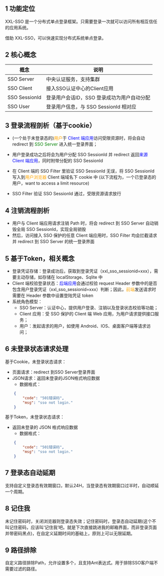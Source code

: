 ## 1 功能定位

XXL-SSO 是一个分布式单点登录框架。只需要登录一次就可以访问所有相互信任的应用系统。

借助 XXL-SSO，可以快速实现分布式系统单点登录。

## 2 核心概念

| 概念          | 说明                                       |
| ------------- | ------------------------------------------ |
| SSO Server    | 中央认证服务，支持集群                     |
| SSO Client    | 接入SSO认证中心的Client应用                |
| SSO SessionId | 登录用户会话ID，SSO 登录成功为用户自动分配 |
| SSO User      | 登录用户信息，与 SSO SessionId 相对应      |

## 3 登录流程剖析（基于cookie）

- (一个处于未登录态的)<span style="color:orange">用户</span>于 <span style="color:blue">Client 端应用</span>访问受限资源时，将会自动 redirect 到 <span style="color:green">SSO Server</span> 进入统一登录界面；
- 用户登录成功之后将会为用户分配 SSO SessionId 并 redirect 返回<span style="color:blue">来源 Client 端应用</span>，同时附带分配的 SSO SessionId

- 在 Client 端的 SSO Filter 里验证 SSO SessionId 无误，将 SSO SessionId 写入到<span style="color:orange">用户浏览器</span> Client 端域名下 cookie 中
(以下流程为，一个已登录态的用户，want to access a limit resource)
- SSO Filter 验证 SSO SessionId 通过，受限资源请求放行

## 4 注销流程剖析

- 用户与 Client 端应用请求注销 Path 时，将会 redirect 到 SSO Server 自动销毁全局 SSO SessionId，实现全局销毁
- 然后，访问接入 SSO 保护的任意 Client 端应用时，SSO Filter 均会拦截请求并 redirect 到 SSO Server 的统一登录界面

## 5 基于Token，相关概念

- 登录凭证存储：登录成功后，获取到登录凭证（xxl_sso_sessionid=xxx），需要主动存储，如存储在 localStorage、Sqlite 中
- Client 端校验登录状态：<span style="color:blue">后端应用</span>会通过校验 request Header 参数中的是否包含用户登录凭证（xxl_sso_sessionid=xxx）判断；因此，<span style="color:orange">前端</span>发送请求时需要在 Header 参数中设置登陆凭证 token
- 系统角色模型：
    - SSO Server：认证中心，提供用户登录、注销以及登录状态校验等功能；
    - Client 应用：受 SSO 保护的 Client 端 Web 应用，为用户请求提供接口服务；
    - 用户：发起请求的用户，如使用 Android、IOS、桌面客户端等请求访问；

## 6 未登录状态请求处理

基于Cookie，未登录状态请求：

- 页面请求：redirect 到SSO Server登录界面
- JSON请求：返回未登录的JSON格式响应数据
    - 数据格式：

```json
    {
	    "code": "501错误码",
	    "msg": "sso not login."
    }
```

基于Token，未登录状态请求：

- 返回未登录的 JSON 格式响应数据
    - 数据格式：

```json
    {
	    "code": "501错误码",
	    "msg": "sso not login."
    }
```

## 7 登录态自动延期

支持自定义登录态有效期窗口，默认24H，当登录态有效期窗口过半时，自动顺延一个周期。

## 8 记住我

未记住密码时，关闭浏览器则登录态失效；记住密码时，登录态自动延期(这个不叫记住密码，应该叫‘记住我’吧。就是下次直接跳进我的邮箱界面，而非登录页面并带密码黑点)，在自定义延期时间的基础上，原则上可以无限延期。

## 9 路径排除

自定义路径排除Path，允许设置多个，且支持Ant表达式。用于排除SSO客户端不需要过滤的路径。